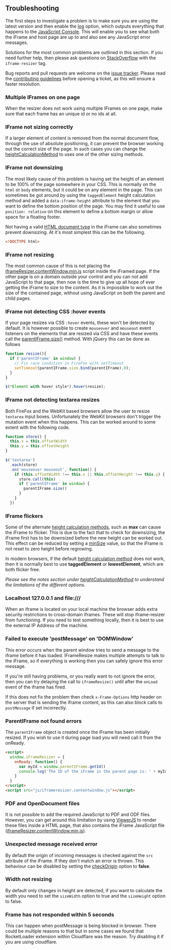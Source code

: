 ## Troubleshooting

The first steps to investigate a problem is to make sure you are using the latest version and then enable the [log](#log) option, which outputs everything that happens to the [JavaScript Console](https://developers.google.com/chrome-developer-tools/docs/console#opening_the_console). This will enable you to see what both the iFrame and host page are up to and also see any JavaScript error messages.

Solutions for the most common problems are outlined in this section. If you need further help, then please ask questions on [StackOverflow](http://stackoverflow.com/questions/tagged/iframe-resizer) with the `iframe-resizer` tag.

Bug reports and pull requests are welcome on the [issue tracker](https://github.com/davidjbradshaw/iframe-resizer/issues). Please read the [contributing guidelines](https://github.com/davidjbradshaw/iframe-resizer/blob/master/CONTRIBUTING.md) before opening a ticket, as this will ensure a faster resolution.

### Multiple IFrames on one page

When the resizer does not work using multiple IFrames on one page, make sure that each frame has an unique id or no ids at all.

### IFrame not sizing correctly

If a larger element of content is removed from the normal document flow, through the use of absolute positioning, it can prevent the browser working out the correct size of the page. In such cases you can change the [heightCalculationMethod](./parent_page/options.md#heightcalculationmethod) to uses one of the other sizing methods.

### IFrame not downsizing

The most likely cause of this problem is having set the height of an element to be 100% of the page somewhere in your CSS. This is normally on the `html` or `body` elements, but it could be on any element in the page. This can sometimes be got around by using the `taggedElement` height calculation method and added a `data-iframe-height` attribute to the element that you want to define the bottom position of the page. You may find it useful to use `position: relative` on this element to define a bottom margin or allow space for a floating footer.

Not having a valid [HTML document type](http://en.wikipedia.org/wiki/Document_type_declaration) in the iFrame can also sometimes prevent downsizing. At it's most simplest this can be the following.

```html
<!DOCTYPE html>
```

### IFrame not resizing

The most common cause of this is not placing the [iframeResizer.contentWindow.min.js](https://raw.github.com/davidjbradshaw/iframe-resizer/master/js/iframeResizer.contentWindow.min.js) script inside the iFramed page. If the other page is on a domain outside your control and you can not add JavaScript to that page, then now is the time to give up all hope of ever getting the iFrame to size to the content. As it is impossible to work out the size of the contained page, without using JavaScript on both the parent and child pages.

### IFrame not detecting CSS :hover events

If your page resizes via CSS `:hover` events, these won't be detected by default. It is however possible to create `mouseover` and `mouseout` event listeners on the elements that are resized via CSS and have these events call the [parentIFrame.size()](##parentiframesize-customheight-customwidth) method. With jQuery this can be done as follows

```js
function resize(){
  if ('parentIFrame' in window) {
    // Fix race condition in FireFox with setTimeout
    setTimeout(parentIFrame.size.bind(parentIFrame),0);
  }
}

$(*Element with hover style*).hover(resize);
```

### IFrame not detecting textarea resizes

Both FireFox and the WebKit based browsers allow the user to resize `textarea` input boxes. Unfortunately the WebKit browsers don't trigger the mutation event when this happens. This can be worked around to some extent with the following code.

```js
function store() {
  this.x = this.offsetWidth
  this.y = this.offsetHeight
}

$('textarea')
  .each(store)
  .on('mouseover mouseout', function() {
    if (this.offsetWidth !== this.x || this.offsetHeight !== this.y) {
      store.call(this)
      if ('parentIFrame' in window) {
        parentIFrame.size()
      }
    }
  })
```

### IFrame flickers

Some of the alternate [height calculation methods](./parent_page/options.md#heightcalculationmethod), such as **max** can cause the iFrame to flicker. This is due to the fact that to check for downsizing, the iFrame first has to be downsized before the new height can be worked out. This effect can be reduced by setting a [minSize](./docs/parent_page/options.md#minheight--minwidth) value, so that the iFrame is not reset to zero height before regrowing.

In modern browsers, if the default [height calculation method](./parent_page/options.md#heightcalculationmethod) does not work, then it is normally best to use **taggedElement** or **lowestElement**, which are both flicker free.

<i>Please see the notes section under [heightCalculationMethod](./parent_page/options.md#heightcalculationmethod) to understand the limitations of the different options.</i>

### Localhost 127.0.0.1 and file:///

When an iframe is located on your local machine the browser adds extra security restrictions to cross-domain iframes. These will stop iframe-resizer from functioning. If you need to test something locally, then it is best to use the external IP Address of the machine.

### Failed to execute 'postMessage' on 'DOMWindow'

This error occurs when the parent window tries to send a message to the iframe before it has loaded. IFrameResize makes multiple attempts to talk to the iFrame, so if everything is working then you can safely ignore this error message.

If you're still having problems, or you really want to not ignore the error, then you can try delaying the call to `iframeResize()` until after the `onLoad` event of the iframe has fired.

If this does not fix the problem then check `x-Frame-Options` http header on the server that is sending the iframe content, as this can also block calls to `postMessage` if set incorrectly.


### ParentIFrame not found errors

The `parentIFrame` object is created once the iFrame has been initially resized. If you wish to use it during page load you will need call it from the onReady.

```html
<script>
  window.iFrameResizer = {
    onReady: function() {
      var myId = window.parentIFrame.getId()
      console.log('The ID of the iFrame in the parent page is: ' + myId)
    }
  }
</script>
<script src="js/iframeresizer.contentwindow.js"></script>
```

### PDF and OpenDocument files

It is not possible to add the required JavaScript to PDF and ODF files. However, you can get around this limitation by using [ViewerJS](http://viewerjs.org/) to render these files inside a HTML page, that also contains the iFrame JavaScript file ([iframeResizer.contentWindow.min.js](https://raw.github.com/davidjbradshaw/iframe-resizer/master/js/iframeResizer.contentWindow.min.js)).

### Unexpected message received error

By default the origin of incoming messages is checked against the `src` attribute of the iFrame. If they don't match an error is thrown. This behaviour can be disabled by setting the [checkOrigin](./docs/parent_page/options.md#checkorigin) option to **false**.

### Width not resizing

By default only changes in height are detected, if you want to calculate the width you need to set the `sizeWidth` option to true and the `sizeHeight` option to false.

### Frame has not responded within 5 seconds

This can happen when postMessage is being blocked in browser. There could be multiple reasons to that but in some cases we found that RocketLoader extension within Cloudflare was the reason. Try disabling it if you are using cloudflare.
